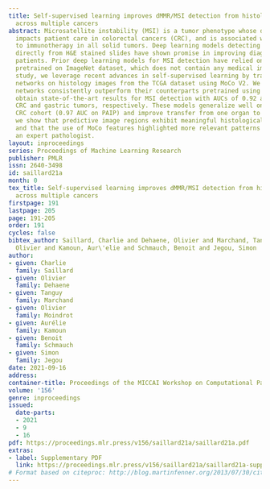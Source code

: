 ```yaml
---
title: Self-supervised learning improves dMMR/MSI detection from histology slides
  across multiple cancers
abstract: Microsatellite instability (MSI) is a tumor phenotype whose diagnosis largely
  impacts patient care in colorectal cancers (CRC), and is associated with response
  to immunotherapy in all solid tumors. Deep learning models detecting MSI tumors
  directly from H&E stained slides have shown promise in improving diagnosis of MSI
  patients. Prior deep learning models for MSI detection have relied on neural networks
  pretrained on ImageNet dataset, which does not contain any medical image. In this
  study, we leverage recent advances in self-supervised learning by training neural
  networks on histology images from the TCGA dataset using MoCo V2. We show that these
  networks consistently outperform their counterparts pretrained using ImageNet and
  obtain state-of-the-art results for MSI detection with AUCs of 0.92 and 0.83 for
  CRC and gastric tumors, respectively. These models generalize well on an external
  CRC cohort (0.97 AUC on PAIP) and improve transfer from one organ to another. Finally
  we show that predictive image regions exhibit meaningful histological patterns,
  and that the use of MoCo features highlighted more relevant patterns according to
  an expert pathologist.
layout: inproceedings
series: Proceedings of Machine Learning Research
publisher: PMLR
issn: 2640-3498
id: saillard21a
month: 0
tex_title: Self-supervised learning improves dMMR/MSI detection from histology slides
  across multiple cancers
firstpage: 191
lastpage: 205
page: 191-205
order: 191
cycles: false
bibtex_author: Saillard, Charlie and Dehaene, Olivier and Marchand, Tanguy and Moindrot,
  Olivier and Kamoun, Aur\'elie and Schmauch, Benoit and Jegou, Simon
author:
- given: Charlie
  family: Saillard
- given: Olivier
  family: Dehaene
- given: Tanguy
  family: Marchand
- given: Olivier
  family: Moindrot
- given: Aurélie
  family: Kamoun
- given: Benoit
  family: Schmauch
- given: Simon
  family: Jegou
date: 2021-09-16
address:
container-title: Proceedings of the MICCAI Workshop on Computational Pathology
volume: '156'
genre: inproceedings
issued:
  date-parts:
  - 2021
  - 9
  - 16
pdf: https://proceedings.mlr.press/v156/saillard21a/saillard21a.pdf
extras:
- label: Supplementary PDF
  link: https://proceedings.mlr.press/v156/saillard21a/saillard21a-supp.pdf
# Format based on citeproc: http://blog.martinfenner.org/2013/07/30/citeproc-yaml-for-bibliographies/
---
```

